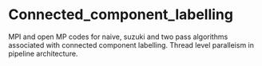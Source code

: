 # Connected_component_labelling
MPI and open MP codes for naive, suzuki and two pass algorithms associated with connected component labelling. Thread level paralleism in pipeline architecture.

